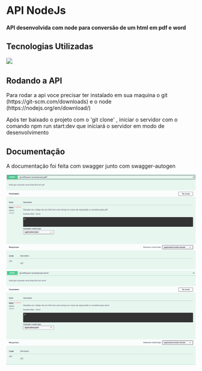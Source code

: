 <h1>API NodeJs</h1>
<h4>API desenvolvida com node para conversão de um html em pdf e word</h4>
<h2>Tecnologias Utilizadas</h2>
<div style="display: inline_block">
  <img src="https://img.shields.io/badge/JavaScript-F7DF1E?style=for-the-badge&logo=javascript&logoColor=black">
 </div>
<h2>Rodando a API</h2>
<p>Para rodar a api voce precisar ter instalado em sua maquina o git (https://git-scm.com/downloads) e o node (https://nodejs.org/en/download/) <p/>
<p>Após ter baixado o projeto com o 'git clone' , iniciar o servidor com o comando npm run start:dev que iniciará o servidor em modo de desenvolvimento</p>
<h2>Documentação</h2>
<p>A documentação foi feita com swagger junto com swagger-autogen</p>
<img margin-bottom="20px" src="github_assets/swagger1.PNG">
<img margin-bottom="20px" src="github_assets/swagger2.PNG">
